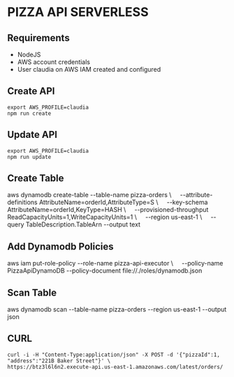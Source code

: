 # PIZZA API SERVERLESS

## Requirements

- NodeJS
- AWS account credentials
- User claudia on AWS IAM created and configured


## Create API
```
export AWS_PROFILE=claudia
npm run create
```

## Update API
```
export AWS_PROFILE=claudia
npm run update
```

## Create Table
aws dynamodb create-table --table-name pizza-orders \    
  --attribute-definitions AttributeName=orderId,AttributeType=S \    
  --key-schema AttributeName=orderId,KeyType=HASH \    
  --provisioned-throughput ReadCapacityUnits=1,WriteCapacityUnits=1 \    
  --region us-east-1 \    
  --query TableDescription.TableArn --output text    

## Add Dynamodb Policies
aws iam put-role-policy --role-name pizza-api-executor \    
  --policy-name PizzaApiDynamoDB --policy-document file://./roles/dynamodb.json

## Scan Table
aws dynamodb scan --table-name pizza-orders --region us-east-1 --output json    
## CURL

```
curl -i -H "Content-Type:application/json" -X POST -d '{"pizzaId":1, "address":"221B Baker Street"}' \
https://btz3l6l6n2.execute-api.us-east-1.amazonaws.com/latest/orders/
```


